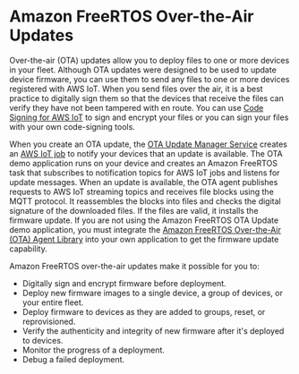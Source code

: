 # Amazon FreeRTOS Over\-the\-Air Updates<a name="freertos-ota-dev"></a>

Over\-the\-air \(OTA\) updates allow you to deploy files to one or more devices in your fleet\. Although OTA updates were designed to be used to update device firmware, you can use them to send any files to one or more devices registered with AWS IoT\. When you send files over the air, it is a best practice to digitally sign them so that the devices that receive the files can verify they have not been tampered with en route\. You can use [Code Signing for AWS IoT](https://docs.aws.amazon.com/signer/latest/developerguide/Welcome.html) to sign and encrypt your files or you can sign your files with your own code\-signing tools\.

When you create an OTA update, the [OTA Update Manager Service](ota-manager.md) creates an [AWS IoT job](https://docs.aws.amazon.com/iot/latest/developerguide/iot-jobs.html) to notify your devices that an update is available\. The OTA demo application runs on your device and creates an Amazon FreeRTOS task that subscribes to notification topics for AWS IoT jobs and listens for update messages\. When an update is available, the OTA agent publishes requests to AWS IoT streaming topics and receives file blocks using the MQTT protocol\. It reassembles the blocks into files and checks the digital signature of the downloaded files\. If the files are valid, it installs the firmware update\. If you are not using the Amazon FreeRTOS OTA Update demo application, you must integrate the [Amazon FreeRTOS Over\-the\-Air \(OTA\) Agent Library](ota-agent-library.md) into your own application to get the firmware update capability\. 

Amazon FreeRTOS over\-the\-air updates make it possible for you to:
+ Digitally sign and encrypt firmware before deployment\.
+ Deploy new firmware images to a single device, a group of devices, or your entire fleet\.
+ Deploy firmware to devices as they are added to groups, reset, or reprovisioned\.
+ Verify the authenticity and integrity of new firmware after it's deployed to devices\.
+ Monitor the progress of a deployment\.
+ Debug a failed deployment\.